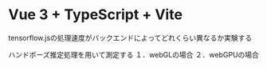 # Vue 3 + TypeScript + Vite

tensorflow.jsの処理速度がバックエンドによってどれくらい異なるか実験する

ハンドポーズ推定処理を用いて測定する
１．webGLの場合
２．webGPUの場合
